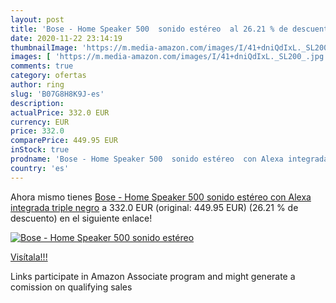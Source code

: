 ```yaml
---
layout: post
title: 'Bose - Home Speaker 500  sonido estéreo  al 26.21 % de descuento'
date: 2020-11-22 23:14:19
thumbnailImage: 'https://m.media-amazon.com/images/I/41+dniQdIxL._SL200_.jpg'
images: [ 'https://m.media-amazon.com/images/I/41+dniQdIxL._SL200_.jpg' ]
comments: true
category: ofertas
author: ring
slug: 'B07G8H8K9J-es'
description:
actualPrice: 332.0 EUR
currency: EUR
price: 332.0
comparePrice: 449.95 EUR
inStock: true
prodname: 'Bose - Home Speaker 500  sonido estéreo  con Alexa integrada  triple negro'
country: 'es'
---
```


Ahora mismo tienes [Bose - Home Speaker 500  sonido estéreo  con Alexa integrada  triple negro](https://www.amazon.es/dp/B07G8H8K9J/?tag=tolees-21) a 332.0 EUR (original: 449.95 EUR) (26.21 %  de descuento) en el siguiente enlace!

[![Bose - Home Speaker 500  sonido estéreo ](https://m.media-amazon.com/images/I/41+dniQdIxL._SL200_.jpg)](https://www.amazon.es/dp/B07G8H8K9J/?tag=tolees-21)

[Visítala!!!](https://www.amazon.es/dp/B07G8H8K9J/?tag=tolees-21)

Links participate in Amazon Associate program and might generate a comission on qualifying sales
